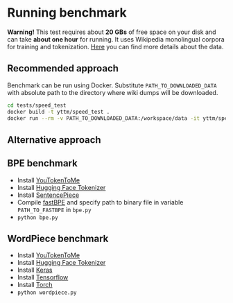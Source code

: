 # Running benchmark

**Warning!** This test requires about **20 GBs** of free space on your disk and can take **about one hour** for running.
    It uses Wikipedia monolingual corpora for training and tokenization.
[Here](https://linguatools.org/tools/corpora/wikipedia-monolingual-corpora/) 
 you can find more details about the data.

## Recommended approach

Benchmark can be run using Docker.
Substitute `PATH_TO_DOWNLOADED_DATA` with absolute path to the directory where 
wiki dumps will be downloaded.

```bash
cd tests/speed_test
docker build -t yttm/speed_test .
docker run --rm -v PATH_TO_DOWNLOADED_DATA:/workspace/data -it yttm/speed_test:latest
```

## Alternative approach

## BPE benchmark

* Install [YouTokenToMe](https://github.com/vkcom/youtokentome)
* Install [Hugging Face Tokenizer](https://github.com/huggingface/tokenizers)
* Install [SentencePiece](https://github.com/google/sentencepiece)
* Compile [fastBPE](https://github.com/glample/fastBPE) and specify path to binary file in variable
 `PATH_TO_FASTBPE` in `bpe.py`  
* `python bpe.py`

## WordPiece benchmark

* Install [YouTokenToMe](https://github.com/vkcom/youtokentome)
* Install [Hugging Face Tokenizer](https://github.com/huggingface/tokenizers)
* Install [Keras](https://github.com/keras-team/keras-nlp)
* Install [Tensorflow](https://github.com/tensorflow/text)
* Install [Torch](https://github.com/pytorch/text)
* `python wordpiece.py`
